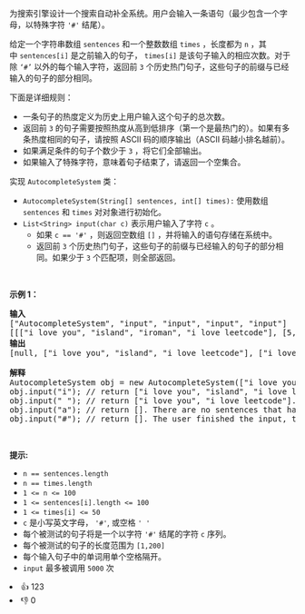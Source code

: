<p>为搜索引擎设计一个搜索自动补全系统。用户会输入一条语句（最少包含一个字母，以特殊字符 <code>'#'</code> 结尾）。</p>

<p>给定一个字符串数组&nbsp;<code>sentences</code>&nbsp;和一个整数数组&nbsp;<code>times</code>&nbsp;，长度都为&nbsp;<code>n</code>&nbsp;，其中&nbsp;<code>sentences[i]</code>&nbsp;是之前输入的句子，&nbsp;<code>times[i]</code>&nbsp;是该句子输入的相应次数。对于除 <code>‘#’</code>&nbsp;以外的每个输入字符，返回前 <code>3</code> 个历史热门句子，这些句子的前缀与已经输入的句子的部分相同。</p>

<p>下面是详细规则：</p>

<ul>
	<li>一条句子的热度定义为历史上用户输入这个句子的总次数。</li>
	<li>返回前 <code>3</code> 的句子需要按照热度从高到低排序（第一个是最热门的）。如果有多条热度相同的句子，请按照 ASCII 码的顺序输出（ASCII 码越小排名越前）。</li>
	<li>如果满足条件的句子个数少于 <code>3</code>&nbsp;，将它们全部输出。</li>
	<li>如果输入了特殊字符，意味着句子结束了，请返回一个空集合。</li>
</ul>

<p>实现&nbsp;<code>AutocompleteSystem</code>&nbsp;类：</p>

<ul>
	<li><code>AutocompleteSystem(String[] sentences, int[] times):</code>&nbsp;使用数组<code>sentences</code>&nbsp;和&nbsp;<code>times</code>&nbsp;对对象进行初始化。</li>
	<li><code>List&lt;String&gt; input(char c)</code>&nbsp;表示用户输入了字符&nbsp;<code>c</code>&nbsp;。
	<ul>
		<li>如果&nbsp;<code>c == '#'</code>&nbsp;，则返回空数组&nbsp;<code>[]</code> ，并将输入的语句存储在系统中。</li>
		<li>返回前 <code>3</code> 个历史热门句子，这些句子的前缀与已经输入的句子的部分相同。如果少于 <code>3</code> 个匹配项，则全部返回。</li>
	</ul>
	</li>
</ul>

<p>&nbsp;</p>

<p><strong>示例 1：</strong></p>

<pre>
<strong>输入</strong>
["AutocompleteSystem", "input", "input", "input", "input"]
[[["i love you", "island", "iroman", "i love leetcode"], [5, 3, 2, 2]], ["i"], [" "], ["a"], ["#"]]
<b>输出</b>
[null, ["i love you", "island", "i love leetcode"], ["i love you", "i love leetcode"], [], []]

<strong>解释</strong>
AutocompleteSystem obj = new AutocompleteSystem(["i love you", "island", "iroman", "i love leetcode"], [5, 3, 2, 2]);
obj.input("i"); // return ["i love you", "island", "i love leetcode"]. There are four sentences that have prefix "i". Among them, "ironman" and "i love leetcode" have same hot degree. Since ' ' has ASCII code 32 and 'r' has ASCII code 114, "i love leetcode" should be in front of "ironman". Also we only need to output top 3 hot sentences, so "ironman" will be ignored.
obj.input(" "); // return ["i love you", "i love leetcode"]. There are only two sentences that have prefix "i ".
obj.input("a"); // return []. There are no sentences that have prefix "i a".
obj.input("#"); // return []. The user finished the input, the sentence "i a" should be saved as a historical sentence in system. And the following input will be counted as a new search.
</pre>

<p>&nbsp;</p>

<p><strong>提示:</strong></p>

<ul>
	<li><code>n == sentences.length</code></li>
	<li><code>n == times.length</code></li>
	<li><code>1 &lt;= n &lt;= 100</code></li>
	<li><code>1 &lt;= sentences[i].length &lt;= 100</code></li>
	<li><code>1 &lt;= times[i] &lt;= 50</code></li>
	<li><code>c</code>&nbsp;是小写英文字母，&nbsp;<code>'#'</code>, 或空格&nbsp;<code>' '</code></li>
	<li>每个被测试的句子将是一个以字符 <code>'#'</code>&nbsp;结尾的字符 <code>c</code> 序列。</li>
	<li>每个被测试的句子的长度范围为 <code>[1,200]</code>&nbsp;</li>
	<li>每个输入句子中的单词用单个空格隔开。</li>
	<li><code>input</code>&nbsp;最多被调用 <code>5000</code> 次</li>
</ul>
<div><li>👍 123</li><li>👎 0</li></div>